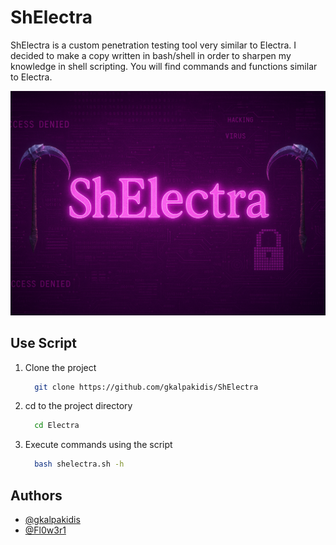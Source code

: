 
# ShElectra

ShElectra is a custom penetration testing tool very similar to Electra.
I decided to make a copy written in bash/shell in order to sharpen my knowledge in shell scripting.
You will find commands and functions similar to Electra.


![](https://raw.githubusercontent.com/gkalpakidis/ShElectra/refs/heads/main/misc/shelectra-banner.png)

## Use Script

1. Clone the project
   ```bash
     git clone https://github.com/gkalpakidis/ShElectra
   ```

2. cd to the project directory
   ```bash
     cd Electra
   ```

3. Execute commands using the script
   ```bash
     bash shelectra.sh -h
   ```

## Authors

- [@gkalpakidis](https://github.com/gkalpakidis)
- [@Fl0w3r1](https://github.com/Fl0w3r1)
